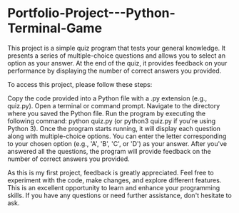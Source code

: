 # Portfolio-Project---Python-Terminal-Game
This project is a simple quiz program that tests your general knowledge. It presents a series of multiple-choice questions and allows you to select an option as your answer. At the end of the quiz, it provides feedback on your performance by displaying the number of correct answers you provided.

To access this project, please follow these steps:

Copy the code provided into a Python file with a .py extension (e.g., quiz.py).
Open a terminal or command prompt.
Navigate to the directory where you saved the Python file.
Run the program by executing the following command: python quiz.py (or python3 quiz.py if you're using Python 3).
Once the program starts running, it will display each question along with multiple-choice options. You can enter the letter corresponding to your chosen option (e.g., 'A', 'B', 'C', or 'D') as your answer. After you've answered all the questions, the program will provide feedback on the number of correct answers you provided.

As this is my first project, feedback is greatly appreciated. Feel free to experiment with the code, make changes, and explore different features. This is an excellent opportunity to learn and enhance your programming skills. If you have any questions or need further assistance, don't hesitate to ask.
